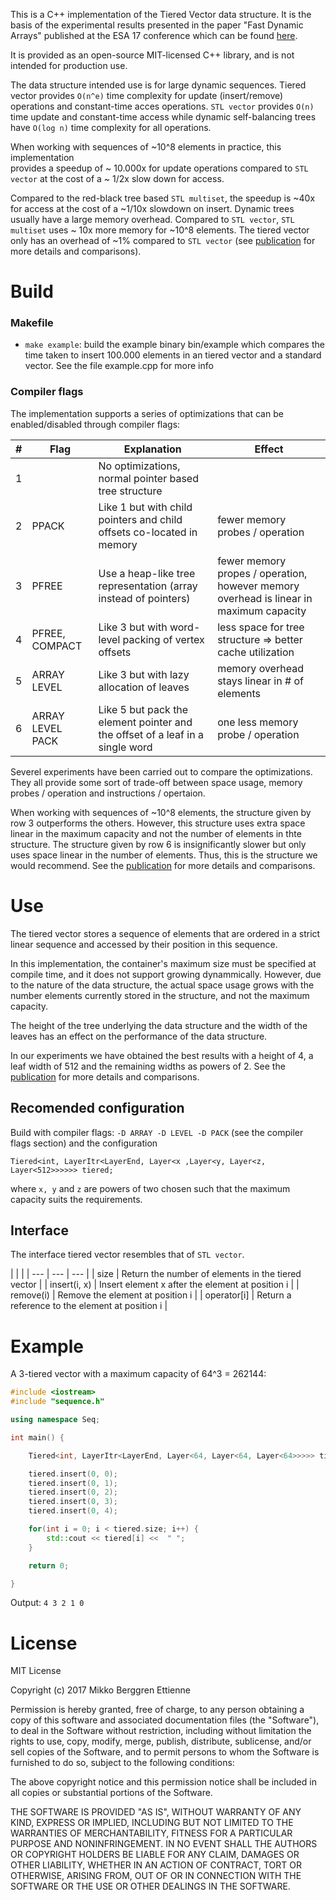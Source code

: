 This is a C++ implementation of the Tiered Vector data structure. It is the basis of the experimental results presented in the paper "Fast Dynamic Arrays" published at the ESA 17 conference which can be found [here](https://arxiv.org/abs/1711.00275).

It is provided as an open-source MIT-licensed C++ library, and is not intended for production use.


The data structure intended use is for large dynamic sequences.
Tiered vector provides `O(n^e)` time complexity for update (insert/remove) operations
and constant-time acces operations.
`STL vector` provides `O(n)` time update and constant-time access
while dynamic self-balancing trees have `O(log n)` time complexity for all
operations.


When working with sequences of ~10^8 elements in practice, this implementation   
provides a speedup of ~ 10.000x for update operations compared to
`STL vector` at the cost of a ~ 1/2x slow down for access.

Compared to the red-black tree based `STL multiset`, the speedup is ~40x for access
at the cost of a ~1/10x slowdown on insert.
Dynamic trees usually have a large memory overhead.
Compared to `STL vector`, `STL multiset` uses ~ 10x more memory for ~10^8 elements. The tiered vector only has an overhead of ~1% compared to `STL vector` (see [publication](https://arxiv.org/abs/1711.00275) for more details and comparisons).

# Build

### Makefile

* `make example`: build the example binary bin/example which compares the time taken to insert 100.000 elements in an tiered vector and a standard vector.
See the file  example.cpp for more info

### Compiler flags

The implementation supports a series of optimizations that can be enabled/disabled
through compiler flags:

|#|Flag| Explanation | Effect |
|---|---|---|---|
| 1 |  | No optimizations, normal pointer based tree structure |
| 2 | PPACK | Like 1 but with child pointers and child offsets co-located in memory | fewer memory probes / operation 
| 3 | PFREE | Use a heap-like tree representation (array instead of pointers) | fewer memory propes / operation, however memory overhead  is linear in maximum capacity |
| 4 | PFREE, COMPACT | Like 3 but with word-level packing of vertex offsets  | less space for tree structure => better cache utilization |
| 5 | ARRAY LEVEL | Like 3 but with lazy allocation of leaves | memory overhead stays linear in # of elements |
| 6 | ARRAY LEVEL PACK | Like 5 but pack the element pointer and the offset of a leaf in a single word | one less memory probe / operation |

Severel experiments have been carried out to compare the optimizations.
They all provide some sort of trade-off between space usage,
memory probes / operation and instructions / opertaion.

When working with sequences of ~10^8 elements, 
the structure given by row 3 outperforms the others.
However, this structure uses extra space linear in the maximum capacity 
and not the number of elements in thte structure.
The structure given by row 6 is insignificantly slower
but only uses space linear in the number of elements.
Thus, this is the structure we would recommend.
See the [publication](https://arxiv.org/abs/1711.00275) for more details and comparisons.

# Use

The tiered vector stores a sequence of elements that are ordered in
a strict linear sequence and accessed by their position in this sequence.

In this implementation, the container's maximum size must be specified
at compile time, and it does not support growing dynammically.
However, due to the nature of the data structure, the actual space
usage grows with the number elements currently stored in the structure,
and not the maximum capacity.

The height of the tree underlying the data structure and the width of the leaves
has an effect on the performance of the data structure.

In our experiments we have obtained the best results with a height of 4,
a leaf width of 512 and the remaining widths as powers of 2.
See the [publication](https://arxiv.org/abs/1711.00275) for more details and comparisons.

## Recomended configuration

Build with compiler flags: `-D ARRAY -D LEVEL -D PACK` (see the compiler flags section)
and the configuration

`Tiered<int, LayerItr<LayerEnd, Layer<x ,Layer<y, Layer<z, Layer<512>>>>>> tiered;`

where `x, y` and `z` are powers of two chosen such that the maximum capacity suits the requirements.

## Interface

The interface tiered vector resembles that of `STL vector`.

| | | 
| --- | --- | --- |
| size | Return the number of elements in the tiered vector |
| insert(i, x) | Insert element x after the element at position i |
| remove(i) | Remove the element at position i |
| operator[i] | Return a reference to the element at position i |

# Example 

A 3-tiered vector with a maximum capacity of 64^3 = 262144:
```c++
#include <iostream>
#include "sequence.h"

using namespace Seq;

int main() {

    Tiered<int, LayerItr<LayerEnd, Layer<64, Layer<64, Layer<64>>>>> tiered;

    tiered.insert(0, 0);
    tiered.insert(0, 1);
    tiered.insert(0, 2);
    tiered.insert(0, 3);
    tiered.insert(0, 4);

    for(int i = 0; i < tiered.size; i++) {
        std::cout << tiered[i] <<  " ";
    }

    return 0;

}
```

Output: `4 3 2 1 0`




# License 

MIT License

Copyright (c) 2017 Mikko Berggren Ettienne

Permission is hereby granted, free of charge, to any person obtaining a copy
of this software and associated documentation files (the "Software"), to deal
in the Software without restriction, including without limitation the rights
to use, copy, modify, merge, publish, distribute, sublicense, and/or sell
copies of the Software, and to permit persons to whom the Software is
furnished to do so, subject to the following conditions:

The above copyright notice and this permission notice shall be included in all
copies or substantial portions of the Software.

THE SOFTWARE IS PROVIDED "AS IS", WITHOUT WARRANTY OF ANY KIND, EXPRESS OR
IMPLIED, INCLUDING BUT NOT LIMITED TO THE WARRANTIES OF MERCHANTABILITY,
FITNESS FOR A PARTICULAR PURPOSE AND NONINFRINGEMENT. IN NO EVENT SHALL THE
AUTHORS OR COPYRIGHT HOLDERS BE LIABLE FOR ANY CLAIM, DAMAGES OR OTHER
LIABILITY, WHETHER IN AN ACTION OF CONTRACT, TORT OR OTHERWISE, ARISING FROM,
OUT OF OR IN CONNECTION WITH THE SOFTWARE OR THE USE OR OTHER DEALINGS IN THE
SOFTWARE.